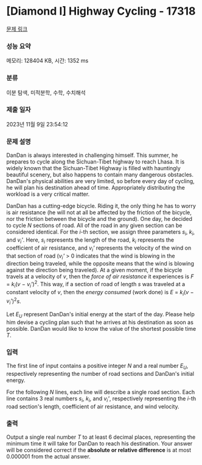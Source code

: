 # [Diamond I] Highway Cycling - 17318 

[문제 링크](https://www.acmicpc.net/problem/17318) 

### 성능 요약

메모리: 128404 KB, 시간: 1352 ms

### 분류

이분 탐색, 미적분학, 수학, 수치해석

### 제출 일자

2023년 11월 9일 23:54:12

### 문제 설명

<p>DanDan is always interested in challenging himself. This summer, he prepares to cycle along the Sichuan-Tibet highway to reach Lhasa. It is widely known that the Sichuan-Tibet Highway is filled with hauntingly beautiful scenery, but also happens to contain many dangerous obstacles. DanDan's physical abilities are very limited, so before every day of cycling, he will plan his destination ahead of time. Appropriately distributing the workload is a very critical matter.</p>

<p>DanDan has a cutting-edge bicycle. Riding it, the only thing he has to worry is air resistance (he will not at all be affected by the friction of the bicycle, nor the friction between the bicycle and the ground). One day, he decided to cycle <var>N</var> sections of road. All of the road in any given section can be considered identical. For the <var>i</var>-th section, we assign three parameters <var>s<sub>i</sub></var>, <var>k<sub>i</sub></var>, and <var>v<sub>i</sub>'</var>. Here, <var>s<sub>i</sub></var> represents the length of the road, <var>k<sub>i</sub></var> represents the coefficient of air resistance, and <var>v<sub>i</sub>'</var> represents the velocity of the wind on that section of road (<var>v<sub>i</sub>'</var> > 0 indicates that the wind is blowing in the direction being traveled, while the opposite means that the wind is blowing against the direction being traveled). At a given moment, if the bicycle travels at a velocity of <var>v</var>, then the <i>force of air resistance</i> it experiences is <var>F</var> = <var>k<sub>i</sub></var>(<var>v</var> − <var>v<sub>i</sub>'</var>)<sup>2</sup>. This way, if a section of road of length <var>s</var> was traveled at a constant velocity of <var>v</var>, then the <i>energy consumed</i> (work done) is <var>E</var> = <var>k<sub>i</sub></var>(<var>v</var> − <var>v<sub>i</sub>'</var>)<sup>2</sup><var>s</var>.</p>

<p>Let <var>E<sub>U</sub></var> represent DanDan's initial energy at the start of the day. Please help him devise a cycling plan such that he arrives at his destination as soon as possible. DanDan would like to know the value of the shortest possible time <var>T</var>.</p>

### 입력 

 <p>The first line of input contains a positive integer <var>N</var> and a real number <var>E<sub>U</sub></var>, respectively representing the number of road sections and DanDan's initial energy.</p>

<p>For the following <var>N</var> lines, each line will describe a single road section. Each line contains 3 real numbers <var>s<sub>i</sub></var>, <var>k<sub>i</sub></var>, and <var>v<sub>i</sub>'</var>, respectively representing the <var>i</var>-th road section's length, coefficient of air resistance, and wind velocity.</p>

### 출력 

 <p>Output a single real number <var>T</var> to at least 6 decimal places, representing the minimum time it will take for DanDan to reach his destination. Your answer will be considered correct if the <strong>absolute or relative difference</strong> is at most 0.000001 from the actual answer.</p>

